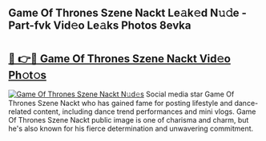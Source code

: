 ## Game Of Thrones Szene Nackt Le𝚊k𝚎d N𝚞𝚍e - Part-fvk Vid𝚎o Le𝚊ks Photos 8evka

# <h2><a href="http://fb0ald.evod.top/?m=Game+Of+Thrones+Szene+Nackt">🔗 👉🔴 Game Of Thrones Szene Nackt Vid𝚎o Ph𝚘t𝚘s</a></h2>

[![Game Of Thrones Szene Nackt N𝚞d𝚎s](https://i.imgur.com/8V9OHl7.gif)](http://fb0ald.evod.top/?m=Game+Of+Thrones+Szene+Nackt)
Social media star Game Of Thrones Szene Nackt who has gained fame for posting lifestyle and dance-related content, including dance trend performances and mini vlogs. Game Of Thrones Szene Nackt public image is one of charisma and charm, but he's also known for his fierce determination and unwavering commitment. 
